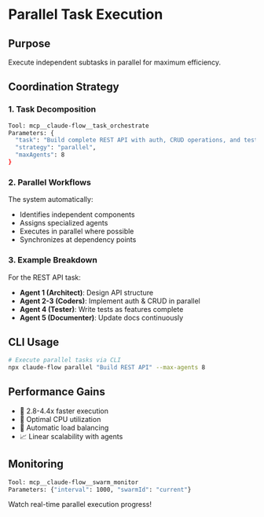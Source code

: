 # Parallel Task Execution

## Purpose

Execute independent subtasks in parallel for maximum efficiency.

## Coordination Strategy

### 1. Task Decomposition

```bash
Tool: mcp__claude-flow__task_orchestrate
Parameters: {
  "task": "Build complete REST API with auth, CRUD operations, and tests",
  "strategy": "parallel",
  "maxAgents": 8
}
```

### 2. Parallel Workflows

The system automatically:

- Identifies independent components
- Assigns specialized agents
- Executes in parallel where possible
- Synchronizes at dependency points

### 3. Example Breakdown

For the REST API task:

- **Agent 1 (Architect)**: Design API structure
- **Agent 2-3 (Coders)**: Implement auth & CRUD in parallel
- **Agent 4 (Tester)**: Write tests as features complete
- **Agent 5 (Documenter)**: Update docs continuously

## CLI Usage

```bash
# Execute parallel tasks via CLI
npx claude-flow parallel "Build REST API" --max-agents 8
```

## Performance Gains

- 🚀 2.8-4.4x faster execution
- 💪 Optimal CPU utilization
- 🔄 Automatic load balancing
- 📈 Linear scalability with agents

## Monitoring

```bash
Tool: mcp__claude-flow__swarm_monitor
Parameters: {"interval": 1000, "swarmId": "current"}
```

Watch real-time parallel execution progress!
